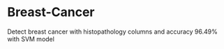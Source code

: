 # Breast-Cancer
Detect breast cancer with histopathology columns and accuracy 96.49% with SVM model 
